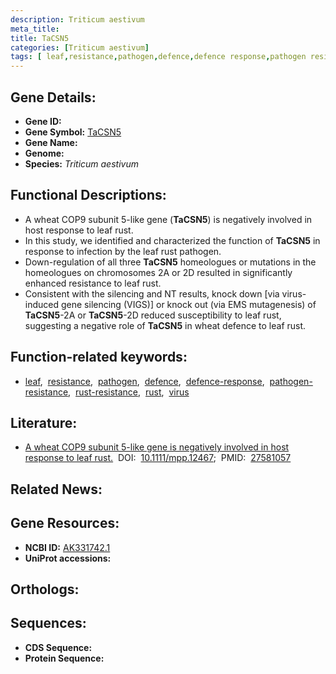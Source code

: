 ```yaml
---
description: Triticum aestivum
meta_title:
title: TaCSN5
categories: [Triticum aestivum]
tags: [ leaf,resistance,pathogen,defence,defence response,pathogen resistance,rust resistance,rust,virus ]
---
```


## Gene Details:
- **Gene ID:** []()
- **Gene Symbol:** <u>TaCSN5</u>
- **Gene Name:** 
- **Genome:** []()
- **Species:** *Triticum aestivum*

## Functional Descriptions:
   - A wheat COP9 subunit 5-like gene (**TaCSN5**) is negatively involved in host response to leaf rust.
   - In this study, we identified and characterized the function of **TaCSN5** in response to infection by the leaf rust pathogen.
   - Down-regulation of all three **TaCSN5** homeologues or mutations in the homeologues on chromosomes 2A or 2D resulted in significantly enhanced resistance to leaf rust.
   - Consistent with the silencing and NT results, knock down [via virus-induced gene silencing (VIGS)] or knock out (via EMS mutagenesis) of **TaCSN5**-2A or **TaCSN5**-2D reduced susceptibility to leaf rust, suggesting a negative role of **TaCSN5** in wheat defence to leaf rust.

## Function-related keywords:
   - [leaf](/tags/leaf/),&nbsp;&nbsp;[resistance](/tags/resistance/),&nbsp;&nbsp;[pathogen](/tags/pathogen/),&nbsp;&nbsp;[defence](/tags/defence/),&nbsp;&nbsp;[defence-response](/tags/defence-response/),&nbsp;&nbsp;[pathogen-resistance](/tags/pathogen-resistance/),&nbsp;&nbsp;[rust-resistance](/tags/rust-resistance/),&nbsp;&nbsp;[rust](/tags/rust/),&nbsp;&nbsp;[virus](/tags/virus/)

## Literature:
   - [A wheat COP9 subunit 5-like gene is negatively involved in host response to leaf rust.](https://doi.org/10.1111/mpp.12467)&nbsp;&nbsp;DOI:&nbsp;&nbsp;[10.1111/mpp.12467](https://doi.org/10.1111/mpp.12467);&nbsp;&nbsp;PMID:&nbsp;&nbsp;[27581057](https://pubmed.ncbi.nlm.nih.gov/27581057/)

## Related News:

## Gene Resources:
- **NCBI ID:**  [AK331742.1](https://www.ncbi.nlm.nih.gov/gene/?term=AK331742.1)
- **UniProt accessions:**  [](https://www.uniprot.org/uniprotkb//entry)

## Orthologs:

## Sequences:
- **CDS Sequence:**
- **Protein Sequence:**
